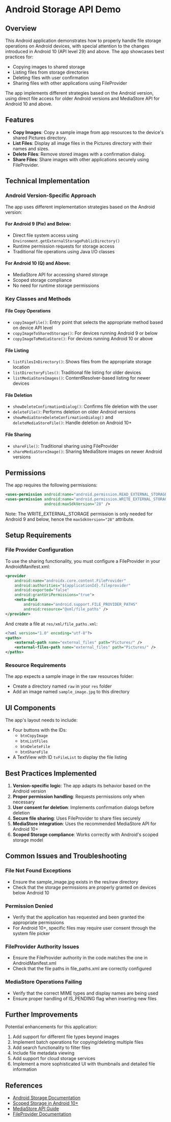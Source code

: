 # Android Storage API Demo

## Overview

This Android application demonstrates how to properly handle file storage operations on Android devices, with special attention to the changes introduced in Android 10 (API level 29) and above. The app showcases best practices for:

- Copying images to shared storage
- Listing files from storage directories
- Deleting files with user confirmation
- Sharing files with other applications using FileProvider

The app implements different strategies based on the Android version, using direct file access for older Android versions and MediaStore API for Android 10 and above.

## Features

- **Copy Images**: Copy a sample image from app resources to the device's shared Pictures directory.
- **List Files**: Display all image files in the Pictures directory with their names and sizes.
- **Delete Files**: Remove stored images with a confirmation dialog.
- **Share Files**: Share images with other applications securely using FileProvider.

## Technical Implementation

### Android Version-Specific Approach

The app uses different implementation strategies based on the Android version:

#### For Android 9 (Pie) and Below:
- Direct file system access using `Environment.getExternalStoragePublicDirectory()`
- Runtime permission requests for storage access
- Traditional file operations using Java I/O classes

#### For Android 10 (Q) and Above:
- MediaStore API for accessing shared storage
- Scoped storage compliance
- No need for runtime storage permissions

### Key Classes and Methods

#### File Copy Operations
- `copyImageFile()`: Entry point that selects the appropriate method based on device API level
- `copyImageToSharedStorage()`: For devices running Android 9 or below
- `copyImageToMediaStore()`: For devices running Android 10 or above

#### File Listing
- `listFilesInDirectory()`: Shows files from the appropriate storage location
- `listDirectoryFiles()`: Traditional file listing for older devices
- `listMediaStoreImages()`: ContentResolver-based listing for newer devices

#### File Deletion
- `showDeleteConfirmationDialog()`: Confirms file deletion with the user
- `deleteFile()`: Performs deletion on older Android versions
- `showMediaStoreDeleteConfirmationDialog()` and `deleteMediaStoreFile()`: Handle deletion on Android 10+

#### File Sharing
- `shareFile()`: Traditional sharing using FileProvider
- `shareMediaStoreImage()`: Sharing MediaStore images on newer Android versions

## Permissions

The app requires the following permissions:

```xml
<uses-permission android:name="android.permission.READ_EXTERNAL_STORAGE" />
<uses-permission android:name="android.permission.WRITE_EXTERNAL_STORAGE" 
                 android:maxSdkVersion="28" />
```

Note: The WRITE_EXTERNAL_STORAGE permission is only needed for Android 9 and below, hence the `maxSdkVersion="28"` attribute.

## Setup Requirements

### File Provider Configuration

To use the sharing functionality, you must configure a FileProvider in your AndroidManifest.xml:

```xml
<provider
    android:name="androidx.core.content.FileProvider"
    android:authorities="${applicationId}.fileprovider"
    android:exported="false"
    android:grantUriPermissions="true">
    <meta-data
        android:name="android.support.FILE_PROVIDER_PATHS"
        android:resource="@xml/file_paths" />
</provider>
```

And create a file at `res/xml/file_paths.xml`:

```xml
<?xml version="1.0" encoding="utf-8"?>
<paths>
    <external-path name="external_files" path="Pictures/" />
    <external-files-path name="external_files" path="Pictures/" />
</paths>
```

### Resource Requirements

The app expects a sample image in the raw resources folder:
- Create a directory named `raw` in your `res` folder
- Add an image named `sample_image.jpg` to this directory

## UI Components

The app's layout needs to include:
- Four buttons with the IDs:
  - `btnCopyImage`
  - `btnListFiles`
  - `btnDeleteFile`
  - `btnShareFile`
- A TextView with ID `tvFileList` to display the file listing

## Best Practices Implemented

1. **Version-specific logic**: The app adapts its behavior based on the Android version
2. **Proper permission handling**: Requests permissions only when necessary
3. **User consent for deletion**: Implements confirmation dialogs before deletion
4. **Secure file sharing**: Uses FileProvider to share files securely
5. **MediaStore integration**: Uses the recommended MediaStore API for Android 10+
6. **Scoped Storage compliance**: Works correctly with Android's scoped storage model

## Common Issues and Troubleshooting

### File Not Found Exceptions
- Ensure the sample_image.jpg exists in the res/raw directory
- Check that the storage permissions are properly granted on devices below Android 10

### Permission Denied
- Verify that the application has requested and been granted the appropriate permissions
- For Android 10+, specific files may require user consent through the system file picker

### FileProvider Authority Issues
- Ensure the FileProvider authority in the code matches the one in AndroidManifest.xml
- Check that the file paths in file_paths.xml are correctly configured

### MediaStore Operations Failing
- Verify that the correct MIME types and display names are being used
- Ensure proper handling of IS_PENDING flag when inserting new files

## Further Improvements

Potential enhancements for this application:
1. Add support for different file types beyond images
2. Implement batch operations for copying/deleting multiple files
3. Add search functionality to filter files
4. Include file metadata viewing
5. Add support for cloud storage services
6. Implement a more sophisticated UI with thumbnails and detailed file information

## References

- [Android Storage Documentation](https://developer.android.com/training/data-storage)
- [Scoped Storage in Android 10+](https://developer.android.com/about/versions/10/privacy/changes#scoped-storage)
- [MediaStore API Guide](https://developer.android.com/reference/android/provider/MediaStore)
- [FileProvider Documentation](https://developer.android.com/reference/androidx/core/content/FileProvider)
